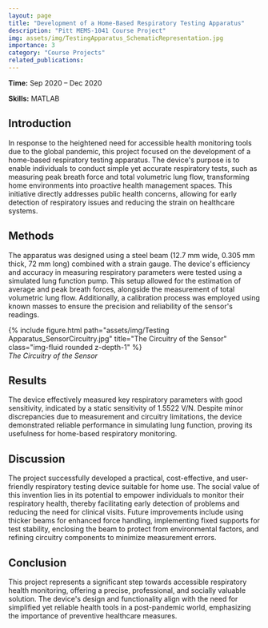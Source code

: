 ```yaml
---
layout: page
title: "Development of a Home-Based Respiratory Testing Apparatus"
description: "Pitt MEMS-1041 Course Project"
img: assets/img/TestingApparatus_SchematicRepresentation.jpg
importance: 3
category: "Course Projects"
related_publications:
---
```


<strong>Time:</strong> Sep 2020 – Dec 2020

<strong>Skills:</strong> MATLAB

## Introduction

In response to the heightened need for accessible health monitoring tools due to the global pandemic, this project focused on the development of a home-based respiratory testing apparatus. The device's purpose is to enable individuals to conduct simple yet accurate respiratory tests, such as measuring peak breath force and total volumetric lung flow, transforming home environments into proactive health management spaces. This initiative directly addresses public health concerns, allowing for early detection of respiratory issues and reducing the strain on healthcare systems.

## Methods

The apparatus was designed using a steel beam (12.7 mm wide, 0.305 mm thick, 72 mm long) combined with a strain gauge. The device's efficiency and accuracy in measuring respiratory parameters were tested using a simulated lung function pump. This setup allowed for the estimation of average and peak breath forces, alongside the measurement of total volumetric lung flow. Additionally, a calibration process was employed using known masses to ensure the precision and reliability of the sensor's readings.

<div class="row">
    <div class="col-sm mt-3 mt-md-0">
        {% include figure.html path="assets/img/Testing Apparatus_SensorCircuitry.jpg" title="The Circuitry of the Sensor" class="img-fluid rounded z-depth-1" %}
    </div>
</div>
<div class="caption">
    <em>The Circuitry of the Sensor</em>
</div>

## Results

The device effectively measured key respiratory parameters with good sensitivity, indicated by a static sensitivity of 1.5522 V/N. Despite minor discrepancies due to measurement and circuitry limitations, the device demonstrated reliable performance in simulating lung function, proving its usefulness for home-based respiratory monitoring.

## Discussion

The project successfully developed a practical, cost-effective, and user-friendly respiratory testing device suitable for home use. The social value of this invention lies in its potential to empower individuals to monitor their respiratory health, thereby facilitating early detection of problems and reducing the need for clinical visits. Future improvements include using thicker beams for enhanced force handling, implementing fixed supports for test stability, enclosing the beam to protect from environmental factors, and refining circuitry components to minimize measurement errors.

## Conclusion

This project represents a significant step towards accessible respiratory health monitoring, offering a precise, professional, and socially valuable solution. The device's design and functionality align with the need for simplified yet reliable health tools in a post-pandemic world, emphasizing the importance of preventive healthcare measures.